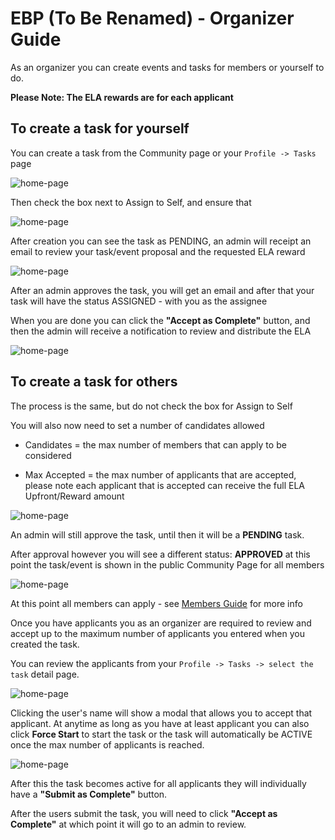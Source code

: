 
# EBP (To Be Renamed) - Organizer Guide

As an organizer you can create events and tasks for members or yourself to do.

**Please Note: The ELA rewards are for each applicant**


## To create a task for yourself

You can create a task from the Community page or your `Profile -> Tasks` page

![home-page](http://d72wx65dsgs48.cloudfront.net/images/MD/8.png)

Then check the box next to Assign to Self, and ensure that

![home-page](http://d72wx65dsgs48.cloudfront.net/images/MD/9.png)

After creation you can see the task as PENDING, an admin will receipt an email to review
your task/event proposal and the requested ELA reward

![home-page](http://d72wx65dsgs48.cloudfront.net/images/MD/10.png)

After an admin approves the task, you will get an email and after that your task will have
the status ASSIGNED - with you as the assignee

When you are done you can click the **"Accept as Complete"** button, and then the admin
will receive a notification to review and distribute the ELA

![home-page](http://d72wx65dsgs48.cloudfront.net/images/MD/11.png)




## To create a task for others

The process is the same, but do not check the box for Assign to Self

You will also now need to set a number of candidates allowed

- Candidates = the max number of members that can apply to be considered

- Max Accepted = the max number of applicants that are accepted, please note each applicant that is accepted can receive the full ELA Upfront/Reward amount

![home-page](http://d72wx65dsgs48.cloudfront.net/images/MD/12.png)

An admin will still approve the task, until then it will be a **PENDING** task.

After approval however you will see a different status: **APPROVED** at this point the task/event
is shown in the public Community Page for all members

![home-page](http://d72wx65dsgs48.cloudfront.net/images/MD/13.png)

At this point all members can apply - see [Members Guide](./MembersGuide.md) for more info

Once you have applicants you as an organizer are required to review and accept up to the maximum number
of applicants you entered when you created the task.

You can review the applicants from your `Profile -> Tasks -> select the task` detail page.

![home-page](http://d72wx65dsgs48.cloudfront.net/images/MD/14.png)

Clicking the user's name will show a modal that allows you to accept that applicant. At anytime
as long as you have at least applicant you can also click **Force Start** to start the task or
the task will automatically be ACTIVE once the max number of applicants is reached.

![home-page](http://d72wx65dsgs48.cloudfront.net/images/MD/15.png)

After this the task becomes active for all applicants they will individually have a **"Submit as Complete"** button.

After the users submit the task, you will need to click **"Accept as Complete"** at which point it will
go to an admin to review.
